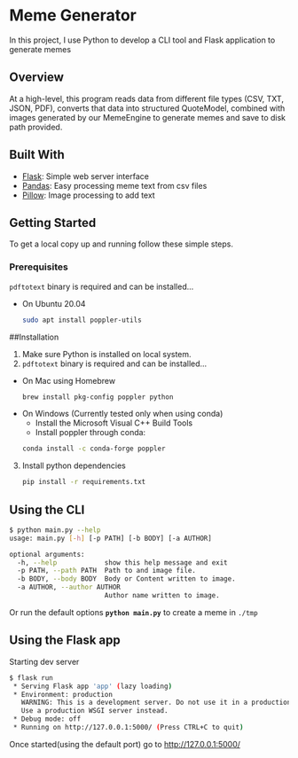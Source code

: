 # Meme Generator

In this project, I use Python to develop a CLI tool and Flask application to generate memes

## Overview

At a high-level, this program reads data from different file types (CSV, TXT, JSON, PDF), converts that data into structured QuoteModel, combined with images generated by our MemeEngine to generate memes and save to disk path provided.

## Built With

* [Flask](https://github.com/pallets/flask): Simple web server interface
* [Pandas](https://github.com/pandas-dev/pandas): Easy processing meme text from csv files
* [Pillow](https://github.com/python-pillow/Pillow): Image processing to add text

## Getting Started

To get a local copy up and running follow these simple steps.

### Prerequisites

`pdftotext` binary is required and can be installed...
* On Ubuntu 20.04
  ```sh
  sudo apt install poppler-utils
  ```

##Installation

1. Make sure Python is installed on local system.
2. `pdftotext` binary is required and can be installed...
* On Mac using Homebrew
  ```sh
  brew install pkg-config poppler python
  ```
* On Windows (Currently tested only when using conda)
    * Install the Microsoft Visual C++ Build Tools
    * Install poppler through conda:
    ```sh
    conda install -c conda-forge poppler
    ```
3. Install python dependencies
   ```sh
   pip install -r requirements.txt
   ```

## Using the CLI

```sh
$ python main.py --help
usage: main.py [-h] [-p PATH] [-b BODY] [-a AUTHOR]

optional arguments:
  -h, --help            show this help message and exit
  -p PATH, --path PATH  Path to and image file.
  -b BODY, --body BODY  Body or Content written to image.
  -a AUTHOR, --author AUTHOR
                        Author name written to image.
```
Or run the default options **```python main.py```** to create a meme in ```./tmp```

## Using the Flask app
Starting dev server
```sh
$ flask run
 * Serving Flask app 'app' (lazy loading)
 * Environment: production
   WARNING: This is a development server. Do not use it in a production deployment.
   Use a production WSGI server instead.
 * Debug mode: off
 * Running on http://127.0.0.1:5000/ (Press CTRL+C to quit)
```
Once started(using the default port) go to http://127.0.0.1:5000/




